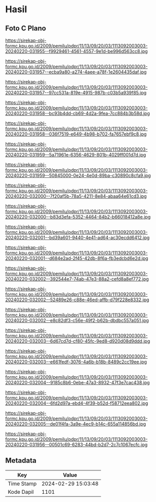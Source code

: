 # Hasil

## Foto C Plano

https://sirekap-obj-formc.kpu.go.id/2009/pemilu/pdpr/11/13/09/20/03/1113092003003-20240220-031955--f9929461-4561-4557-9e1d-be996d563cc8.jpg

https://sirekap-obj-formc.kpu.go.id/2009/pemilu/pdpr/11/13/09/20/03/1113092003003-20240220-031957--ecba9a80-a274-4aee-a78f-1e2604435daf.jpg

https://sirekap-obj-formc.kpu.go.id/2009/pemilu/pdpr/11/13/09/20/03/1113092003003-20240220-031957--97cc531a-819e-4915-987b-c03b5a939f85.jpg

https://sirekap-obj-formc.kpu.go.id/2009/pemilu/pdpr/11/13/09/20/03/1113092003003-20240220-031958--bc93b4dd-cb69-4d2a-9fea-7cc884b3b58d.jpg

https://sirekap-obj-formc.kpu.go.id/2009/pemilu/pdpr/11/13/09/20/03/1113092003003-20240220-031958--036f7519-e649-4b98-b702-fa7657ebf9c8.jpg

https://sirekap-obj-formc.kpu.go.id/2009/pemilu/pdpr/11/13/09/20/03/1113092003003-20240220-031959--5a71961e-6356-4629-801b-4029ff001d7d.jpg

https://sirekap-obj-formc.kpu.go.id/2009/pemilu/pdpr/11/13/09/20/03/1113092003003-20240220-031959--50845000-0e24-4e0d-89ba-c30890c8cfa9.jpg

https://sirekap-obj-formc.kpu.go.id/2009/pemilu/pdpr/11/13/09/20/03/1113092003003-20240220-032000--7f20af5b-78a5-4211-8e84-abaa64e61cd3.jpg

https://sirekap-obj-formc.kpu.go.id/2009/pemilu/pdpr/11/13/09/20/03/1113092003003-20240220-032000--b83d3efa-5352-4464-84b2-b66018412a8e.jpg

https://sirekap-obj-formc.kpu.go.id/2009/pemilu/pdpr/11/13/09/20/03/1113092003003-20240220-032001--bd39a601-9440-4e41-ad64-ac30ecdd6412.jpg

https://sirekap-obj-formc.kpu.go.id/2009/pemilu/pdpr/11/13/09/20/03/1113092003003-20240220-032001--d684e2ad-2f45-42db-8f6a-fb3edcbd6e2d.jpg

https://sirekap-obj-formc.kpu.go.id/2009/pemilu/pdpr/11/13/09/20/03/1113092003003-20240220-032002--392544e7-74ab-47e3-88a2-cefd8a8ef772.jpg

https://sirekap-obj-formc.kpu.go.id/2009/pemilu/pdpr/11/13/09/20/03/1113092003003-20240220-032002--52489e26-c88e-46ed-affb-d79f228e8332.jpg

https://sirekap-obj-formc.kpu.go.id/2009/pemilu/pdpr/11/13/09/20/03/1113092003003-20240220-032002--e8c82df3-c56e-49f2-b62b-dbdbc557a051.jpg

https://sirekap-obj-formc.kpu.go.id/2009/pemilu/pdpr/11/13/09/20/03/1113092003003-20240220-032003--6d67cd7d-cf80-45fc-9ed8-d920d08d9ddd.jpg

https://sirekap-obj-formc.kpu.go.id/2009/pemilu/pdpr/11/13/09/20/03/1113092003003-20240220-032003--e661fedf-3076-4a6b-b18b-8489c2cc19ee.jpg

https://sirekap-obj-formc.kpu.go.id/2009/pemilu/pdpr/11/13/09/20/03/1113092003003-20240220-032004--9185c8b6-0ebe-47a3-8932-47f3e7cac438.jpg

https://sirekap-obj-formc.kpu.go.id/2009/pemilu/pdpr/11/13/09/20/03/1113092003003-20240220-032004--6fd2d97a-ebd4-4f39-b52d-f58712eea802.jpg

https://sirekap-obj-formc.kpu.go.id/2009/pemilu/pdpr/11/13/09/20/03/1113092003003-20240220-032005--de01f4fa-3a9e-4ec9-b14c-655a114856bd.jpg

https://sirekap-obj-formc.kpu.go.id/2009/pemilu/pdpr/11/13/09/20/03/1113092003003-20240220-031956--00501c69-6283-44bd-b2d7-2c7c1067ecfc.jpg


## Metadata

| Key        | Value               |
| ---------- | ------------------- |
| Time Stamp | 2024-02-29 15:03:48 |
| Kode Dapil | 1101                |



